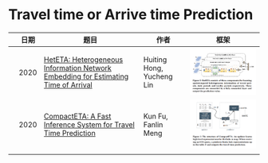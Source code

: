 # Travel time or Arrive time Prediction

|      | 日期 | 题目                                                         | 作者                      | 框架                                         |
| ---- | ---- | ------------------------------------------------------------ | ------------------------- | -------------------------------------------- |
|      | 2020 | [HetETA: Heterogeneous Information Network Embedding for Estimating Time of Arrival](../papper/ttoat/3394486.3403294.pdf) | Huiting Hong, Yucheng Lin | ![HetETA](../model/ttoat/HetETA.png)         |
|      | 2020 | [CompactETA: A Fast Inference System for Travel Time Prediction](../papper/ttoat/3394486.3403386.pdf) | Kun Fu, Fanlin Meng       | ![CompactETA](../model/ttoat/CompactETA.png) |
|      |      |                                                              |                           |                                              |

